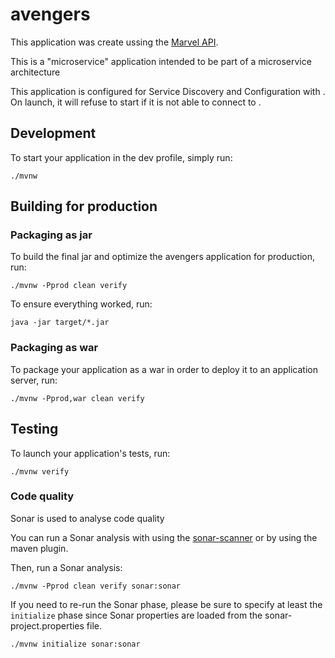 # avengers

This application was create ussing the [Marvel API][].

This is a "microservice" application intended to be part of a microservice architecture

This application is configured for Service Discovery and Configuration with . On launch, it will refuse to start if it is not able to connect to .

## Development

To start your application in the dev profile, simply run:

    ./mvnw

## Building for production

### Packaging as jar

To build the final jar and optimize the avengers application for production, run:

    ./mvnw -Pprod clean verify

To ensure everything worked, run:

    java -jar target/*.jar

### Packaging as war

To package your application as a war in order to deploy it to an application server, run:

    ./mvnw -Pprod,war clean verify

## Testing

To launch your application's tests, run:

    ./mvnw verify

### Code quality

Sonar is used to analyse code quality

You can run a Sonar analysis with using the [sonar-scanner][] or by using the maven plugin.

Then, run a Sonar analysis:

```
./mvnw -Pprod clean verify sonar:sonar
```

If you need to re-run the Sonar phase, please be sure to specify at least the `initialize` phase since Sonar properties are loaded from the sonar-project.properties file.

```
./mvnw initialize sonar:sonar
```


[marvel api]: https://developer.marvel.com/
[sonar-scanner]: https://docs.sonarqube.org/display/SCAN/Analyzing+with+SonarQube+Scanner